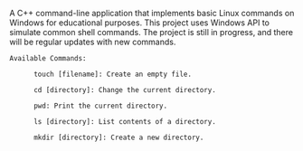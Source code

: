   A C++ command-line application that implements basic Linux commands on Windows for educational purposes. This project uses Windows API to simulate common shell commands. 
The project is still in progress, and there will be regular updates with new commands.

    Available Commands:
    
          touch [filename]: Create an empty file.
          
          cd [directory]: Change the current directory.
          
          pwd: Print the current directory.
          
          ls [directory]: List contents of a directory.
          
          mkdir [directory]: Create a new directory.
